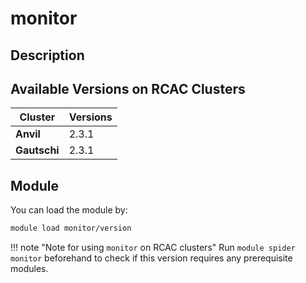 # monitor

## Description


## Available Versions on RCAC Clusters
|Cluster|Versions|
|---|---|
|**Anvil**|2.3.1|
|**Gautschi**|2.3.1|

## Module
You can load the module by:

```bash
module load monitor/version
```

!!! note "Note for using `monitor` on RCAC clusters"
    Run `module spider monitor` beforehand to check if this version requires any prerequisite modules.
